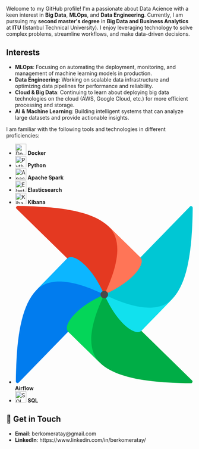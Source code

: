 

<p>Welcome to my GitHub profile! I'm a passionate about Data Acience with a keen interest in <strong>Big Data</strong>, <strong>MLOps</strong>, and <strong>Data Engineering</strong>. Currently, I am pursuing my <strong>second master's degree</strong> in <strong>Big Data and Business Analytics</strong> at <strong>ITU</strong> (Istanbul Technical University). I enjoy leveraging technology to solve complex problems, streamline workflows, and make data-driven decisions.</p>

<h2>Interests</h2>
    <ul>
        <li><strong>MLOps</strong>: Focusing on automating the deployment, monitoring, and management of machine learning models in production.</li>
        <li><strong>Data Engineering</strong>: Working on scalable data infrastructure and optimizing data pipelines for performance and reliability.</li>
        <li><strong>Cloud & Big Data</strong>: Continuing to learn about deploying big data technologies on the cloud (AWS, Google Cloud, etc.) for more efficient processing and storage.</li>
        <li><strong>AI & Machine Learning</strong>: Building intelligent systems that can analyze large datasets and provide actionable insights.</li>
    </ul>


<p>I am familiar with the following tools and technologies in different proficiencies:</p>
    <ul>
        <li><img src="https://raw.githubusercontent.com/docker/brand/master/logo/vertical/logo-invert.svg" alt="Docker Logo" width="30" /> <strong>Docker</strong></li>
        <li><img src="https://upload.wikimedia.org/wikipedia/commons/c/c3/Python-logo-notext.svg" alt="Python Logo" width="30" /> <strong>Python</strong></li>
        <li><img src="https://upload.wikimedia.org/wikipedia/commons/1/18/Apache_Spark_logo.svg" alt="Apache Spark Logo" width="30" /> <strong>Apache Spark</strong></li>
        <li><img src="https://upload.wikimedia.org/wikipedia/commons/6/63/Elasticsearch_logo.svg" alt="Elasticsearch Logo" width="30" /> <strong>Elasticsearch</strong></li>
        <li><img src="https://upload.wikimedia.org/wikipedia/commons/8/8d/Kibana_Logo_2018.svg" alt="Kibana Logo" width="30" /> <strong>Kibana</strong></li>
        <li><svg xmlns="http://www.w3.org/2000/svg" viewBox="0 0 128 128"><path fill="#017cee" d="m2.544 127 60.81-62.332a1.124 1.124 0 0 0 .135-1.437c-3.698-5.162-10.521-6.058-13.05-9.527-7.49-10.275-9.39-16.092-12.61-15.73a1 1 0 0 0-.585.308L15.278 60.8C2.64 73.744.824 102.275.496 126.167a1.19 1.19 0 0 0 2.048.833"/><path fill="#00ad46" d="M126.99 125.46 64.658 64.647a1.124 1.124 0 0 0-1.439-.136c-5.162 3.7-6.058 10.521-9.527 13.05-10.275 7.49-16.092 9.391-15.73 12.61a1 1 0 0 0 .308.583l22.518 21.966c12.944 12.638 41.475 14.454 65.367 14.782a1.19 1.19 0 0 0 .835-2.041z"/><path fill="#04d659" d="M60.792 112.72c-7.076-6.903-10.355-20.559 3.206-48.719-22.046 9.853-29.771 22.803-25.972 26.511z"/><path fill="#00c7d4" d="M125.45 1.011 64.643 63.343a1.12 1.12 0 0 0-.136 1.437c3.7 5.163 10.52 6.058 13.05 9.527 7.49 10.275 9.393 16.092 12.61 15.73a.98.98 0 0 0 .585-.308l21.966-22.518c12.638-12.944 14.454-41.475 14.782-65.367a1.193 1.193 0 0 0-2.05-.832z"/><path fill="#11e1ee" d="M112.73 67.211c-6.903 7.076-20.559 10.355-48.721-3.206 9.853 22.046 22.803 29.771 26.511 25.972z"/><path fill="#e43921" d="m1.002 2.55 62.332 60.807a1.124 1.124 0 0 0 1.436.135c5.163-3.7 6.058-10.52 9.527-13.05 10.275-7.49 16.092-9.39 15.731-12.61a1 1 0 0 0-.308-.584L67.202 15.282C54.258 2.644 25.727.828 1.835.5a1.19 1.19 0 0 0-.833 2.05"/><path fill="#ff7557" d="M67.212 15.284c7.076 6.904 10.355 20.559-3.206 48.721C86.052 54.153 93.777 41.2 89.978 37.494z"/><path fill="#0cb6ff" d="M15.279 60.8C22.183 53.724 35.838 50.445 64 64.006 54.148 41.96 41.197 34.235 37.489 38.034z"/><circle cx="64.009" cy="63.995" r="2.718" fill="#4a4848"/></svg> <strong>Airflow</strong></li>
        <li><img src="https://upload.wikimedia.org/wikipedia/commons/d/d6/SQL_Logo.svg" alt="SQL Logo" width="30" /> <strong>SQL</strong></li>
    </ul>

   

<h2>📝 Get in Touch</h2>
    <ul>
        <li><strong>Email</strong>: berkomeratay@gmail.com</li>
        <li><strong>LinkedIn</strong>: https://www.linkedin.com/in/berkomeratay/</li>
    </ul>


